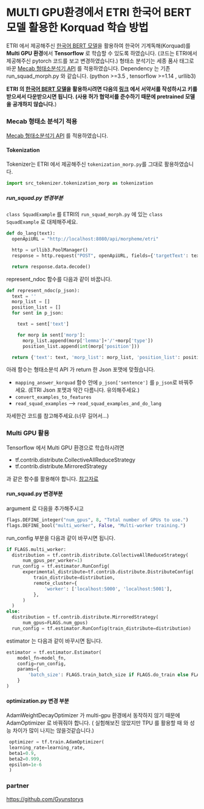 # MULTI GPU환경에서 ETRI 한국어 BERT모델 활용한 Korquad 학습 방법  

ETRI 에서 제공해주신 [한국어 BERT 모델](http://aiopen.etri.re.kr/)을 활용하여 한국어 기계독해(Korquad)를 **Multi GPU 환경**에서 **Tensorflow** 로 학습할 수 있도록 하였습니다.
(코드는 ETRI에서 제공해주신 pytorch 코드를 보고 변경하였습니다.)
형태소 분석기는 세종 품사 태그로 바꾼 [Mecab 형태소분석기 API](https://github.com/Gyunstorys/nlp-api) 를 적용하였습니다. 
Dependency 는 기존 run_squad_morph.py 와 같습니다. (python >=3.5 , tensorflow >=1.14 , urllib3)

**ETRI 의 [한국어 BERT 모델](http://aiopen.etri.re.kr/)을 활용하시려면 다음의 [링크](http://aiopen.etri.re.kr/service_dataset.php) 에서 서약서를 작성하시고 키를 받으셔서 다운받으시면 됩니다. 
(사용 허가 협약서를 준수하기 때문에 pretrained 모델을 공개하지 않습니다.**)


### Mecab 형태소 분석기 적용 
[Mecab 형태소분석기 API](https://github.com/Gyunstorys/nlp-api) 를 적용하였습니다. 

#### Tokenization 
Tokenizer는 ETRI 에서 제공해주신 `tokenization_morp.py`를 그대로 활용하였습니다. 
```python
import src_tokenizer.tokenization_morp as tokenization
```

##### run_squad.py 변경부분 
`class SquadExample`  를 ETRI의 `run_squad_morph.py` 에 있는 `class SquadExample` 로 대체해주세요. 

```python
def do_lang(text):
  openApiURL = "http://localhost:8080/api/morpheme/etri"

  http = urllib3.PoolManager()
  response = http.request("POST", openApiURL, fields={'targetText': text})

  return response.data.decode()
```

represent_ndoc 함수를 다음과 같이 바꿉니다.
```python
def represent_ndoc(p_json):
  text = ''
  morp_list = []
  position_list = []
  for sent in p_json:

    text = sent['text']

    for morp in sent['morp']:
      morp_list.append(morp['lemma']+'/'+morp['type'])
      position_list.append(int(morp['position']))

  return {'text': text, 'morp_list': morp_list, 'position_list': position_list}

```
아래 함수는 형태소분석 API 가 return 한 Json 포맷에 맞췄습니다.

* `mapping_answer_korquad` 함수 안에 `p_json['sentence']` 를 `p_json`로  바꿔주세요.
(ETRI Json 포맷과 약간 다름니다. 유의해주세요.)
* `convert_examples_to_features` 
* `read_squad_examples` --> `read_squad_examples_and_do_lang` 

자세한건 코드를 참고해주세요.(너무 길어서...)



### Multi GPU 활용
Tensorflow 에서 Multi GPU 환경으로 학습하시려면 
* tf.contrib.distribute.CollectiveAllReduceStrategy
* tf.contrib.distribute.MirroredStrategy

과 같은 함수를 활용해야 합니다. 
[참고자료](https://www.youtube.com/watch?v=bRMGoPqsn20&t=381s)

#### run_squad.py 변경부분 

argument 로 다음을 추가해주시고 

```python
flags.DEFINE_integer("num_gpus", 8, "Total number of GPUs to use.")
flags.DEFINE_bool("multi_worker", False, "Multi-worker training.")
```

run_config 부분을 다음과 같이 바꾸시면 됩니다. 
```python
if FLAGS.multi_worker:
  distribution = tf.contrib.distribute.CollectiveAllReduceStrategy(
      num_gpus_per_worker=1)
  run_config = tf.estimator.RunConfig(
      experimental_distribute=tf.contrib.distribute.DistributeConfig(
          train_distribute=distribution,
          remote_cluster={
              'worker': ['localhost:5000', 'localhost:5001'],
          },
      )
  )
else:
  distribution = tf.contrib.distribute.MirroredStrategy(
      num_gpus=FLAGS.num_gpus)
  run_config = tf.estimator.RunConfig(train_distribute=distribution)
```

estimator 는 다음과 같이 바꾸시면 됩니다. 
```python
estimator = tf.estimator.Estimator(
    model_fn=model_fn,
    config=run_config,
    params={
        'batch_size': FLAGS.train_batch_size if FLAGS.do_train else FLAGS.predict_batch_size,
    }
)
```

#### optimization.py 변경 부분 
AdamWeightDecayOptimizer 가 multi-gpu 환경에서 동작하지 않기 때문에 
AdamOptimizer 로 바꿔줘야 합니다. 
( 실험해보진 않았지만 TPU 를 활용할 때 와 성능 차이가 많이 나지는 않을것같습니다.)

```python
 optimizer = tf.train.AdamOptimizer(
 learning_rate=learning_rate,
 beta1=0.9,
 beta2=0.999,
 epsilon=1e-6
 )
```

### partner 
https://github.com/Gyunstorys

